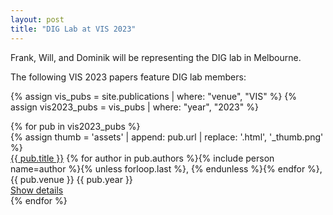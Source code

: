 ```yaml
---
layout: post
title: "DIG Lab at VIS 2023"
---
```


Frank, Will, and Dominik will be representing the DIG lab in Melbourne.

The following VIS 2023 papers feature DIG lab members:

{% assign vis_pubs = site.publications | where: "venue", "VIS" %}
{% assign vis2023_pubs = vis_pubs | where: "year", "2023" %}

<div class="mv3">
  {% for pub in vis2023_pubs %}
  <div class="mt4 mt3-ns flex flex-row-ns flex-column">
    {% assign thumb = 'assets' | append: pub.url | replace: '.html',
    '_thumb.png' %}
    <div
      class="h3 mr3-ns mb2 mb0-ns flex-shrink-0 preview-image ba b--black-05 db"
      style="background-image: url('{{ thumb | relative_url }}')"
    ></div>
    <div class="measure-wide">
      <div class="mb1">
        <a href="{{ pub.url }}" class="b link black hover-cmu-red"
          >{{ pub.title }}</a
        >
        <span class="fw2">
          {% for author in pub.authors %}{% include person name=author %}{%
          unless forloop.last %}, {% endunless %}{% endfor %}</span
        >, <span class="nowrap">{{ pub.venue }} {{ pub.year }}</span>
      </div>
      <a href="{{ pub.url }}" class="cta">Show details</a>
    </div>
  </div>
  {% endfor %}
</div>
